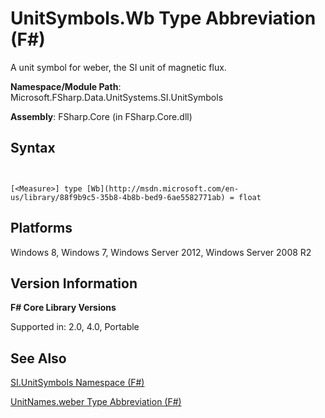 # UnitSymbols.Wb Type Abbreviation (F#)

A unit symbol for weber, the SI unit of magnetic flux.

**Namespace/Module Path**: Microsoft.FSharp.Data.UnitSystems.SI.UnitSymbols

**Assembly**: FSharp.Core (in FSharp.Core.dll)


## Syntax


```


[<Measure>] type [Wb](http://msdn.microsoft.com/en-us/library/88f9b9c5-35b8-4b8b-bed9-6ae5582771ab) = float

```



## Platforms
Windows 8, Windows 7, Windows Server 2012, Windows Server 2008 R2


## Version Information
**F# Core Library Versions**

Supported in: 2.0, 4.0, Portable




## See Also
[SI.UnitSymbols Namespace &#40;F&#35;&#41;](SI.UnitSymbols+Namespace+%28FSharp%29.md)

[UnitNames.weber Type Abbreviation &#40;F&#35;&#41;](UnitNames.weber+Type+Abbreviation+%28FSharp%29.md)

